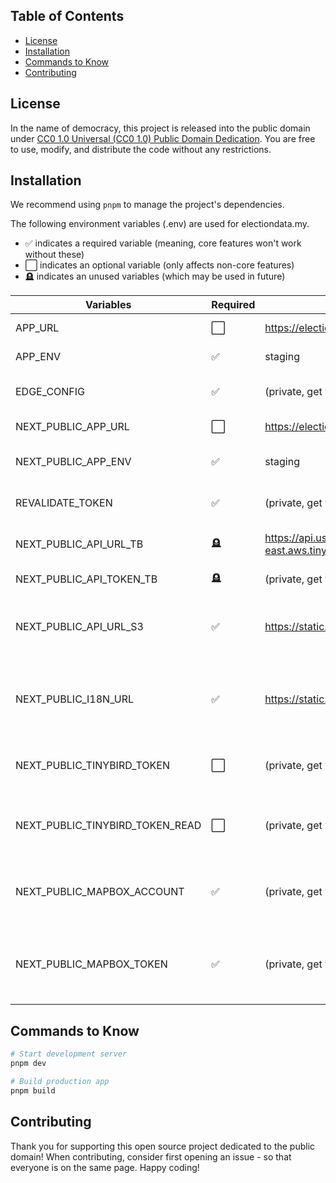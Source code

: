 ## Table of Contents

- [License](#license)
- [Installation](#installation)
- [Commands to Know](#commands-to-know)
- [Contributing](#contributing)


## License

In the name of democracy, this project is released into the public domain under [CC0 1.0 Universal (CC0 1.0) Public Domain Dedication](https://creativecommons.org/publicdomain/zero/1.0/). You are free to use, modify, and distribute the code without any restrictions.

## Installation

We recommend using `pnpm` to manage the project's dependencies.

The following environment variables (.env) are used for electiondata.my.
- ✅ indicates a required variable (meaning, core features won't work without these)
- ⬜️ indicates an optional variable (only affects non-core features)
- 🪦 indicates an unused variables (which may be used in future)


| Variables                       | Required | Default                             | Description                                     |
| ------------------------------- | -------- | ----------------------------------- | ----------------------------------------------- |
| APP_URL                         | ⬜️       | https://electiondata.my             | Base app domain                                 |
| APP_ENV                         | ✅       | staging                             | Application environment                         |
| EDGE_CONFIG                     | ✅       | (private, get your own)            | Edge configuration settings                     |
| NEXT_PUBLIC_APP_URL            | ⬜️       | https://electiondata.my             | Public app domain                              |
| NEXT_PUBLIC_APP_ENV            | ✅       | staging                             | Public application environment                  |
| REVALIDATE_TOKEN               | ✅       | (private, get your own)            | Token for revalidating cache                    |
| NEXT_PUBLIC_API_URL_TB         | 🪦       | https://api.us-east.aws.tinybird.co/v0/pipes | Tinybird API endpoint; not used for now |
| NEXT_PUBLIC_API_TOKEN_TB       | 🪦       |  (private, get your own)            | Tinybird API access token                       |
| NEXT_PUBLIC_API_URL_S3         | ✅       | https://static.electiondata.my      | Static assets served via Cloudfront; no token needed             |
| NEXT_PUBLIC_I18N_URL           | ✅       | https://static.electiondata.my/i18n | i18n resources served via Cloudfront; no token needed     |
| NEXT_PUBLIC_TINYBIRD_TOKEN      | ⬜️ | (private, get your own)            | Token for updating viewcounts in Tinybird |
| NEXT_PUBLIC_TINYBIRD_TOKEN_READ | ⬜️ | (private, get your own)            | Token for reading live viewcounts from Tinybird |
| NEXT_PUBLIC_MAPBOX_ACCOUNT      | ✅ | (private, get your own)            | Mapbox account ID; map features won't work without this |
| NEXT_PUBLIC_MAPBOX_TOKEN        | ✅ | (private, get your own)            | Mapbox API access token; map features won't work without this |

## Commands to Know

```bash
# Start development server
pnpm dev

# Build production app
pnpm build
```

## Contributing

Thank you for supporting this open source project dedicated to the public domain! When contributing, consider first opening an issue - so that everyone is on the same page. Happy coding!


